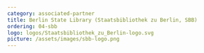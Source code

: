```yaml
---
category: associated-partner
title: Berlin State Library (Staatsbibliothek zu Berlin, SBB)
ordering: 04-sbb
logo: logos/Staatsbibliothek_zu_Berlin-logo.svg
picture: /assets/images/sbb-logo.png
---
```

